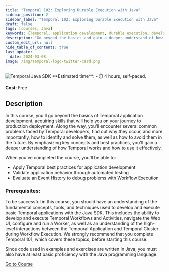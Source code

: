 ```yaml
---
title: "Temporal 102: Exploring Durable Execution with Java"
sidebar_position: 2
sidebar_label: "Temporal 102: Exploring Durable Execution with Java"
draft: false
tags: [courses, Java]
keywords: [Temporal, application development, durable execution, development lifecycle, testing, debugging, deployment, best practices, automated testing, event history, workflow execution, production updates]
description: "Go beyond the basics and gain a deeper understand of how Temporal works as you explore Temporal's event history, application lifecycle, write tests, and explore Durable Execution."
custom_edit_url: null
hide_table_of_contents: true
last_update:
  date: 2024-03-08
image: /img/temporal-logo-twitter-card.png
---
```


<!-- Generated Mar 28 2024 -->
<!-- DO NOT edit this file directly. -->

<img className="banner" src="/img/sdk_banners/banner_java.png" alt="Temporal Java SDK" />
**Estimated time**: ~⏱️ 4 hours, self-paced.

**Cost**: Free

## Description

In this course, you'll go beyond the basics of Temporal application development, acquiring skills that will help you on your journey to production deployment. Along the way, you'll encounter several common problems faced by Temporal developers, find out why they occur, and more importantly, how to identify and solve them, as well as how to avoid them in the future. By emphasizing key concepts and best practices, you'll gain a deeper understanding of how Temporal works and how to use it effectively.

When you've completed the course, you'll be able to:

- Apply Temporal best practices for application development
- Validate application behavior through automated testing
- Evaluate an Event History to debug problems with Workflow Execution

### Prerequisites:

To be successful in this course, you should have an understanding of the fundamental concepts, tools, and techniques used to develop and execute basic Temporal applications with the Java SDK. This includes the ability to develop and execute Temporal Workflows and Activities, navigate the Web UI, configure and run a Worker, as well as an understanding of the high-level interactions between the Temporal Application and Temporal Cluster during Workflow Execution. We strongly recommend that you complete Temporal 101, which covers these topics, before starting this course.

Since code used in examples and exercises are written in Java, you must also have at least basic proficiency with the Java programming language.

 <a className="button button--primary" href="https://temporal.talentlms.com/catalog/info/id:164">Go to Course</a> 